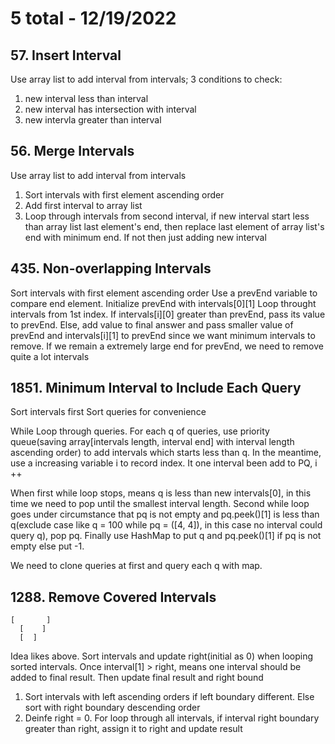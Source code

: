 # 5 total - 12/19/2022

## 57. Insert Interval
Use array list to add interval from intervals;
3 conditions to check:
1. new interval less than interval
2. new interval has intersection with interval
3. new intervla greater than interval

## 56. Merge Intervals
Use array list to add interval from intervals
1. Sort intervals with first element ascending order
2. Add first interval to array list
3. Loop through intervals from second interval, if new interval start less than array list last element's end, then replace last element of array list's end with minimum end. If not then just adding new interval

## 435. Non-overlapping Intervals
Sort intervals with first element ascending order
Use a prevEnd variable to compare end element. Initialize prevEnd with intervals[0][1]
Loop throught intervals from 1st index. If intervals[i][0] greater than prevEnd, pass its value to prevEnd. Else, add value to final answer and pass smaller value of prevEnd and intervals[i][1] to prevEnd since we want minimum intervals to remove. If we remain a extremely large end for prevEnd, we need to remove quite a lot intervals

## 1851. Minimum Interval to Include Each Query
Sort intervals first
Sort queries for convenience

While Loop through queries. For each q of queries, use priority queue(saving array[intervals length, interval end] with interval length ascending order) to add intervals which starts less than q. In the meantime, use a increasing variable i to record index. It one interval been add to PQ, i ++

When first while loop stops, means q is less than new intervals[0], in this time we need to pop until the smallest interval length. Second while loop goes under circumstance that pq is not empty and pq.peek()[1] is less than q(exclude case like q = 100 while pq = ([4, 4]), in this case no interval could query q), pop pq. Finally use HashMap to put q and pq.peek()[1] if pq is not empty else put -1.

We need to clone queries at first and query each q with map.

## 1288. Remove Covered Intervals
```
[       ]
  [    ]
  [  ]
```
Idea likes above. Sort intervals and update right(initial as 0) when looping sorted intervals. Once interval[1] > right, means one interval should be added to final result. Then update final result and right bound
1. Sort intervals with left ascending orders if left boundary different. Else sort with right boundary descending order
2. Deinfe right = 0. For loop through all intervals, if interval right boundary greater than right, assign it to right and update result

